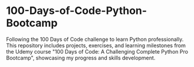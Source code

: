 # 100-Days-of-Code-Python-Bootcamp
Following the 100 Days of Code challenge to learn Python professionally. This repository includes projects, exercises, and learning milestones from the Udemy course "100 Days of Code: A Challenging Complete Python Pro Bootcamp", showcasing my progress and skills development.
